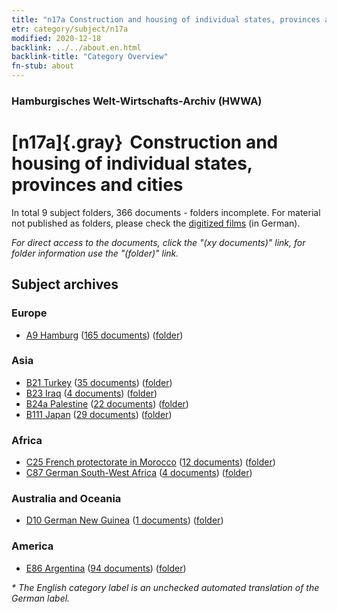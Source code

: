 ```yaml
---
title: "n17a Construction and housing of individual states, provinces and cities"
etr: category/subject/n17a
modified: 2020-12-18
backlink: ../../about.en.html
backlink-title: "Category Overview"
fn-stub: about
---
```


### Hamburgisches Welt-Wirtschafts-Archiv (HWWA)
# [n17a]{.gray}&#8201; Construction and housing of individual states, provinces and cities&#160; 





In total 9 subject folders, 366 documents - folders incomplete.
For material not published as folders, please check the [digitized films](/film/h1_sh) (in German).

_For direct access to the documents, click the "(xy documents)" link, for folder information use the "(folder)" link._

## Subject archives



### Europe

- [A9 Hamburg](../../../geo/about.en.html#A9) (<a href="https://dfg-viewer.de/show/?tx_dlf[id]=https://pm20.zbw.eu/mets/sh/1409xx/140905/1452xx/145261/public.mets.en.xml" target="_blank">165 documents</a>) ([folder](http://purl.org/pressemappe20/folder/sh/140905,145261))

### Asia

- [B21 Turkey](../../../geo/about.en.html#B21) (<a href="https://dfg-viewer.de/show/?tx_dlf[id]=https://pm20.zbw.eu/mets/sh/1411xx/141111/1452xx/145261/public.mets.en.xml" target="_blank">35 documents</a>) ([folder](http://purl.org/pressemappe20/folder/sh/141111,145261))
- [B23 Iraq](../../../geo/about.en.html#B23) (<a href="https://dfg-viewer.de/show/?tx_dlf[id]=https://pm20.zbw.eu/mets/sh/1411xx/141113/1452xx/145261/public.mets.en.xml" target="_blank">4 documents</a>) ([folder](http://purl.org/pressemappe20/folder/sh/141113,145261))
- [B24a Palestine](../../../geo/about.en.html#B24a) (<a href="https://dfg-viewer.de/show/?tx_dlf[id]=https://pm20.zbw.eu/mets/sh/1411xx/141115/1452xx/145261/public.mets.en.xml" target="_blank">22 documents</a>) ([folder](http://purl.org/pressemappe20/folder/sh/141115,145261))
- [B111 Japan](../../../geo/about.en.html#B111) (<a href="https://dfg-viewer.de/show/?tx_dlf[id]=https://pm20.zbw.eu/mets/sh/1412xx/141272/1452xx/145261/public.mets.en.xml" target="_blank">29 documents</a>) ([folder](http://purl.org/pressemappe20/folder/sh/141272,145261))

### Africa

- [C25 French protectorate in Morocco](../../../geo/about.en.html#C25) (<a href="https://dfg-viewer.de/show/?tx_dlf[id]=https://pm20.zbw.eu/mets/sh/1413xx/141358/1452xx/145261/public.mets.en.xml" target="_blank">12 documents</a>) ([folder](http://purl.org/pressemappe20/folder/sh/141358,145261))
- [C87 German South-West Africa](../../../geo/about.en.html#C87) (<a href="https://dfg-viewer.de/show/?tx_dlf[id]=https://pm20.zbw.eu/mets/sh/1414xx/141450/1452xx/145261/public.mets.en.xml" target="_blank">4 documents</a>) ([folder](http://purl.org/pressemappe20/folder/sh/141450,145261))

### Australia and Oceania

- [D10 German New Guinea](../../../geo/about.en.html#D10) (<a href="https://dfg-viewer.de/show/?tx_dlf[id]=https://pm20.zbw.eu/mets/sh/1416xx/141601/1452xx/145261/public.mets.en.xml" target="_blank">1 documents</a>) ([folder](http://purl.org/pressemappe20/folder/sh/141601,145261))

### America

- [E86 Argentina](../../../geo/about.en.html#E86) (<a href="https://dfg-viewer.de/show/?tx_dlf[id]=https://pm20.zbw.eu/mets/sh/1416xx/141692/1452xx/145261/public.mets.en.xml" target="_blank">94 documents</a>) ([folder](http://purl.org/pressemappe20/folder/sh/141692,145261))


_* The English category label is an unchecked automated translation of the German label._


